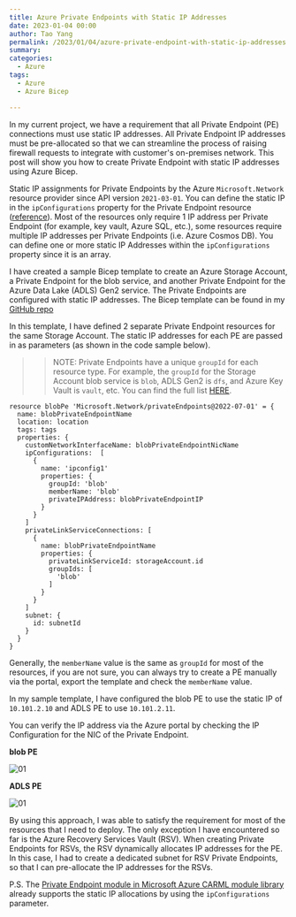 ```yaml
---
title: Azure Private Endpoints with Static IP Addresses
date: 2023-01-04 00:00
author: Tao Yang
permalink: /2023/01/04/azure-private-endpoint-with-static-ip-addresses
summary:
categories:
  - Azure
tags:
  - Azure
  - Azure Bicep

---
```


In my current project, we have a requirement that all Private Endpoint (PE) connections must use static IP addresses. All Private Endpoint IP addresses must be pre-allocated so that we can streamline the process of raising firewall requests to integrate with customer's on-premises network. This post will show you how to create Private Endpoint with static IP addresses using Azure Bicep.

Static IP assignments for Private Endpoints by the Azure `Microsoft.Network` resource provider since API version `2021-03-01`. You can define the static IP in the `ipConfigurations` property for the Private Endpoint resource ([reference](https://learn.microsoft.com/en-us/azure/templates/microsoft.network/privateendpoints?pivots=deployment-language-bicep#privateendpointipconfiguration)). Most of the resources only require 1 IP address per Private Endpoint (for example, key vault, Azure SQL, etc.), some resources require multiple IP addresses per Private Endpoints (i.e. Azure Cosmos DB). You can define one or more static IP Addresses within the `ipConfigurations` property since it is an array.

I have created a sample Bicep template to create an Azure Storage Account, a Private Endpoint for the blob service, and another Private Endpoint for the Azure Data Lake (ADLS) Gen2 service. The Private Endpoints are configured with static IP addresses. The Bicep template can be found in my [GitHub repo](https://github.com/tyconsulting/BlogPosts/tree/master/Azure-Bicep/private.endpoint.static.ip)

In this template, I have defined 2 separate Private Endpoint resources for the same Storage Account. The static IP addresses for each PE are passed in as parameters (as shown in the code sample below).

>>NOTE: Private Endpoints have a unique `groupId` for each resource type. For example, the `groupId` for the Storage Account blob service is `blob`, ADLS Gen2 is `dfs`, and Azure Key Vault is `vault`, etc. You can find the full list [HERE](https://learn.microsoft.com/en-us/azure/private-link/private-endpoint-overview#private-link-resource).

```hcl
resource blobPe 'Microsoft.Network/privateEndpoints@2022-07-01' = {
  name: blobPrivateEndpointName
  location: location
  tags: tags
  properties: {
    customNetworkInterfaceName: blobPrivateEndpointNicName
    ipConfigurations:  [
      {
        name: 'ipconfig1'
        properties: {
          groupId: 'blob'
          memberName: 'blob'
          privateIPAddress: blobPrivateEndpointIP
        }
      }
    ]
    privateLinkServiceConnections: [
      {
        name: blobPrivateEndpointName
        properties: {
          privateLinkServiceId: storageAccount.id
          groupIds: [
            'blob'
          ]
        }
      }
    ]
    subnet: {
      id: subnetId
    }
  }
}
```

Generally, the `memberName` value is the same as `groupId` for most of the resources, if you are not sure, you can always try to create a PE manually via the portal, export the template and check the `memberName` value.

In my sample template, I have configured the blob PE to use the static IP of `10.101.2.10` and ADLS PE to use `10.101.2.11`.

You can verify the IP address via the Azure portal by checking the IP Configuration for the NIC of the Private Endpoint.

**blob PE**

![01](../../../../assets/images/2023/01/pe-static-ip-01.jpg)

**ADLS PE**

![01](../../../../assets/images/2023/01/pe-static-ip-02.jpg)

By using this approach, I was able to satisfy the requirement for most of the resources that I need to deploy. The only exception I have encountered so far is the Azure Recovery Services Vault (RSV). When creating Private Endpoints for RSVs, the RSV dynamically allocates IP addresses for the PE. In this case, I had to create a dedicated subnet for RSV Private Endpoints, so that I can pre-allocate the IP addresses for the RSVs.

P.S. The [Private Endpoint module in Microsoft Azure CARML module library](https://github.com/Azure/ResourceModules/blob/main/modules/Microsoft.Network/privateEndpoints/deploy.bicep) already supports the static IP allocations by using the `ipConfigurations` parameter.